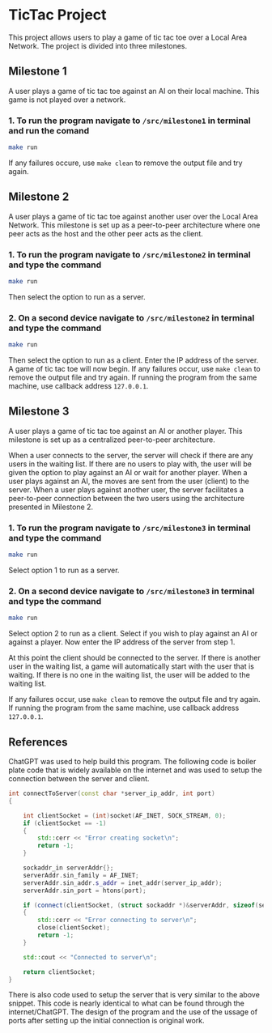 # TicTac Project

This project allows users to play a game of tic tac toe over a Local Area Network. The project is divided into three milestones.

## Milestone 1
A user plays a game of tic tac toe against an AI on their local machine. This game is not played over a network.

### 1. To run the program navigate to `/src/milestone1` in terminal and run the comand
```bash
make run
```
If any failures occure, use `make clean` to remove the output file and try again.


## Milestone 2
A user plays a game of tic tac toe against another user over the Local Area Network. This milestone is set up as a peer-to-peer architecture where one peer acts as the host and the other peer acts as the client. 

### 1. To run the program navigate to `/src/milestone2` in terminal and type the command 
```bash
make run
``` 
Then select the option to run as a server. 

### 2. On a second device navigate to `/src/milestone2` in terminal and type the command
```bash
make run
``` 
Then select the option to run as a client. Enter the IP address of the server. A game of tic tac toe will now begin. If any failures occur, use `make clean` to remove the output file and try again. If running the program from the same machine, use callback address `127.0.0.1`.

## Milestone 3
A user plays a game of tic tac toe against an AI or another player. This milestone is set up as a centralized peer-to-peer architecture. 

When a user connects to the server, the server will check if there are any users in the waiting list. If there are no users to play with, the user will be given the option to play against an AI or wait for another player. When a user plays against an AI, the moves are sent from the user (client) to the server. When a user plays against another user, the server facilitates a peer-to-peer connection between the two users using the architecture presented in Milestone 2. 

### 1. To run the program navigate to `/src/milestone3` in terminal and type the command 
```bash
make run
```

Select option 1 to run as a server. 

### 2. On a second device navigate to `/src/milestone3` in terminal and type the command 
```bash
make run
```
Select option 2 to run as a client. Select if you wish to play against an AI or against a player. Now enter the IP address of the server from step 1. 

At this point the client should be connected to the server. If there is another user in the waiting list, a game will automatically start with the user that is waiting. If there is no one in the waiting list, the user will be added to the waiting list.

If any failures occur, use `make clean` to remove the output file and try again. If running the program from the same machine, use callback address `127.0.0.1`.

## References
ChatGPT was used to help build this program. The following code is boiler plate code that is widely available on the internet and was used to setup the connection between the server and client.

```cpp
int connectToServer(const char *server_ip_addr, int port)
{

    int clientSocket = (int)socket(AF_INET, SOCK_STREAM, 0);
    if (clientSocket == -1)
    {
        std::cerr << "Error creating socket\n";
        return -1;
    }

    sockaddr_in serverAddr{};
    serverAddr.sin_family = AF_INET;
    serverAddr.sin_addr.s_addr = inet_addr(server_ip_addr);
    serverAddr.sin_port = htons(port);

    if (connect(clientSocket, (struct sockaddr *)&serverAddr, sizeof(serverAddr)) == -1)
    {
        std::cerr << "Error connecting to server\n";
        close(clientSocket);
        return -1;
    }

    std::cout << "Connected to server\n";

    return clientSocket;
}
```

There is also code used to setup the server that is very similar to the above snippet. This code is nearly identical to what can be found through the internet/ChatGPT. The design of the program and the use of the ussage of ports after setting up the initial connection is original work.
